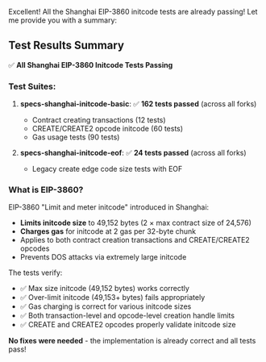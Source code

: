 Excellent! All the Shanghai EIP-3860 initcode tests are already passing! Let me provide you with a summary:

## Test Results Summary

✅ **All Shanghai EIP-3860 Initcode Tests Passing**

### Test Suites:
1. **specs-shanghai-initcode-basic**: ✅ **162 tests passed** (across all forks)
   - Contract creating transactions (12 tests)
   - CREATE/CREATE2 opcode initcode (60 tests)
   - Gas usage tests (90 tests)

2. **specs-shanghai-initcode-eof**: ✅ **24 tests passed** (across all forks)
   - Legacy create edge code size tests with EOF

### What is EIP-3860?

EIP-3860 "Limit and meter initcode" introduced in Shanghai:
- **Limits initcode size** to 49,152 bytes (2 × max contract size of 24,576)
- **Charges gas** for initcode at 2 gas per 32-byte chunk
- Applies to both contract creation transactions and CREATE/CREATE2 opcodes
- Prevents DOS attacks via extremely large initcode

The tests verify:
- ✅ Max size initcode (49,152 bytes) works correctly
- ✅ Over-limit initcode (49,153+ bytes) fails appropriately
- ✅ Gas charging is correct for various initcode sizes
- ✅ Both transaction-level and opcode-level creation handle limits
- ✅ CREATE and CREATE2 opcodes properly validate initcode size

**No fixes were needed** - the implementation is already correct and all tests pass!